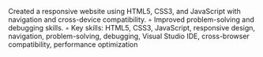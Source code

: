  Created a responsive website using HTML5, CSS3, and JavaScript with navigation and cross-device compatibility.
◦ Improved problem-solving and debugging skills.
◦ Key skills: HTML5, CSS3, JavaScript, responsive design, navigation, problem-solving, debugging, Visual Studio
IDE, cross-browser compatibility, performance optimization
